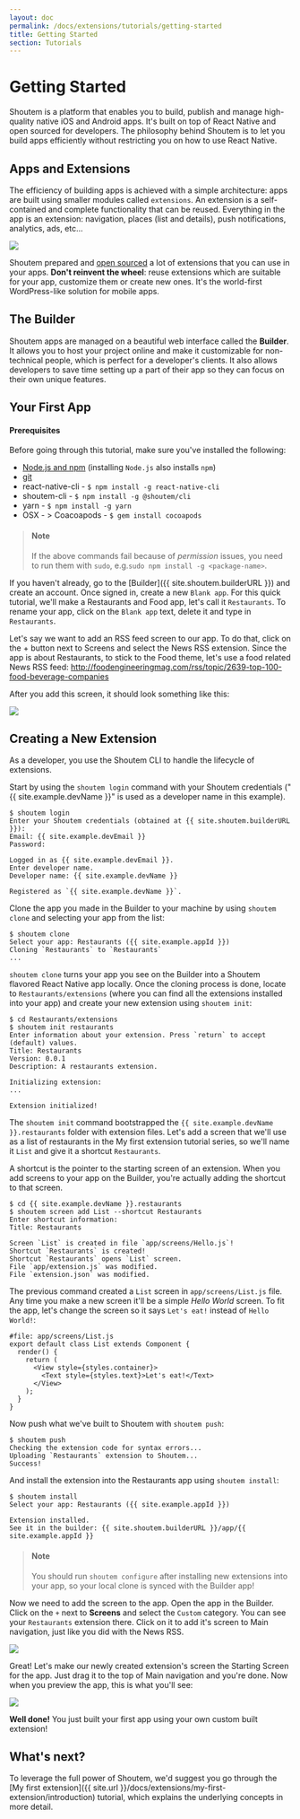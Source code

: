 ```yaml
---
layout: doc
permalink: /docs/extensions/tutorials/getting-started
title: Getting Started
section: Tutorials
---
```


# Getting Started

Shoutem is a platform that enables you to build, publish and manage high-quality native iOS and Android apps. It's built on top of React Native and open sourced for developers. The philosophy behind Shoutem is to let you build apps efficiently without restricting you on how to use React Native.

## Apps and Extensions

The efficiency of building apps is achieved with a simple architecture: apps are built using smaller modules called `extensions`. An extension is a self-contained and complete functionality that can be reused. Everything in the app is an extension: navigation, places (list and details), push notifications, analytics, ads, etc...

<p class="image">
<img src='{{ site.url }}/img/tutorials/getting-started/apps-are-made-of-extensions.png'/>
</p>

Shoutem prepared and [open sourced](https://github.com/shoutem/extensions) a lot of extensions that you can use in your apps. **Don't reinvent the wheel**: reuse extensions which are suitable for your app, customize them or create new ones. It's the world-first WordPress-like solution for mobile apps.

## The Builder

Shoutem apps are managed on a beautiful web interface called the **Builder**. It allows you to host your project online and make it customizable for non-technical people, which is perfect for a developer's clients. It also allows developers to save time setting up a part of their app so they can focus on their own unique features.

## Your First App

#### Prerequisites

Before going through this tutorial, make sure you've installed the following:

- [Node.js and npm](https://www.npmjs.com/) (installing `Node.js` also installs `npm`)
- [git](https://git-scm.com/book/en/v2/Getting-Started-Installing-Git)
- react-native-cli - `$ npm install -g react-native-cli`
- shoutem-cli - `$ npm install -g @shoutem/cli`
- yarn - `$ npm install -g yarn`
- OSX - > Coacoapods - `$ gem install cocoapods`

> #### Note
> If the above commands fail because of _permission_ issues, you need to run them with `sudo`, e.g.`sudo npm install -g <package-name>`.

If you haven't already, go to the [Builder]({{ site.shoutem.builderURL }}) and create an account. Once signed in, create a new `Blank app`. For this quick tutorial, we'll make a Restaurants and Food app, let's call it `Restaurants`. To rename your app, click on the `Blank app` text, delete it and type in `Restaurants`.

Let's say we want to add an RSS feed screen to our app. To do that, click on the + button next to Screens and select the News RSS extension. Since the app is about Restaurants, to stick to the Food theme, let's use a food related News RSS feed:
http://foodengineeringmag.com/rss/topic/2639-top-100-food-beverage-companies

After you add this screen, it should look something like this:

<p class="image">
<img src='{{ site.url }}/img/tutorials/getting-started/01-builder-before-clone.png'/>
</p>

## Creating a New Extension

As a developer, you use the Shoutem CLI to handle the lifecycle of extensions.

Start by using the `shoutem login` command with your Shoutem credentials ("{{ site.example.devName }}" is used as a developer name in this example).

```ShellSession
$ shoutem login
Enter your Shoutem credentials (obtained at {{ site.shoutem.builderURL }}):
Email: {{ site.example.devEmail }}
Password:

Logged in as {{ site.example.devEmail }}.
Enter developer name.
Developer name: {{ site.example.devName }}

Registered as `{{ site.example.devName }}`.
```

Clone the app you made in the Builder to your machine by using `shoutem clone` and selecting your app from the list:

```ShellSession
$ shoutem clone
Select your app: Restaurants ({{ site.example.appId }})
Cloning `Restaurants` to `Restaurants`
...
```

`shoutem clone` turns your app you see on the Builder into a Shoutem flavored React Native app locally. Once the cloning process is done, locate to `Restaurants/extensions` (where you can find all the extensions installed into your app) and create your new extension using `shoutem init`:

```ShellSession
$ cd Restaurants/extensions
$ shoutem init restaurants
Enter information about your extension. Press `return` to accept (default) values.
Title: Restaurants
Version: 0.0.1
Description: A restaurants extension.

Initializing extension:
...

Extension initialized!
```

The `shoutem init` command bootstrapped the `{{ site.example.devName }}.restaurants` folder with extension files. Let's add a screen that we'll use as a list of restaurants in the My first extension tutorial series, so we'll name it `List` and give it a shortcut `Restaurants`.

A shortcut is the pointer to the starting screen of an extension. When you add screens to your app on the Builder, you're actually adding the shortcut to that screen.

```ShellSession
$ cd {{ site.example.devName }}.restaurants
$ shoutem screen add List --shortcut Restaurants
Enter shortcut information:
Title: Restaurants

Screen `List` is created in file `app/screens/Hello.js`!
Shortcut `Restaurants` is created!
Shortcut `Restaurants` opens `List` screen.
File `app/extension.js` was modified.
File `extension.json` was modified.
```

The previous command created a `List` screen in `app/screens/List.js` file. Any time you make a new screen it'll be a simple _Hello World_ screen. To fit the app, let's change the screen so it says `Let's eat!` instead of `Hello World!`:

```JavaScript{5}
#file: app/screens/List.js
export default class List extends Component {
  render() {
    return (
      <View style={styles.container}>
        <Text style={styles.text}>Let's eat!</Text>
      </View>
    );
  }
}
```

Now push what we've built to Shoutem with `shoutem push`:

```ShellSession
$ shoutem push
Checking the extension code for syntax errors...
Uploading `Restaurants` extension to Shoutem...
Success!
```

And install the extension into the Restaurants app using `shoutem install`:

```ShellSession
$ shoutem install
Select your app: Restaurants ({{ site.example.appId }})

Extension installed.
See it in the builder: {{ site.shoutem.builderURL }}/app/{{ site.example.appId }}
```

> #### Note
> You should run `shoutem configure` after installing new extensions into your app, so your local clone is synced with the Builder app!

Now we need to add the screen to the app. Open the app in the Builder. Click on the `+` next to **Screens** and select the `Custom` category. You can see your `Restaurants` extension there. Click on it to add it's screen to Main navigation, just like you did with the News RSS.

<p class="image">
<img src='{{ site.url }}/img/tutorials/getting-started/02-builder-custom-extension-screen.png'/>
</p>

Great! Let's make our newly created extension's screen the Starting Screen for the app. Just drag it to the top of Main navigation and you're done. Now when you preview the app, this is what you'll see:

<p class="image">
<img src='{{ site.url }}/img/tutorials/getting-started/03-lets-eat.png'/>
</p>

**Well done!** You just built your first app using your own custom built extension!

## What's next?

To leverage the full power of Shoutem, we'd suggest you go through the [My first extension]({{ site.url }}/docs/extensions/my-first-extension/introduction) tutorial, which explains the underlying concepts in more detail.
